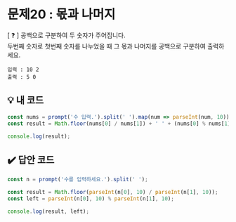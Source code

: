 # 문제20 : 몫과 나머지

[ ❓ ] 공백으로 구분하여 두 숫자가 주어집니다.   
두번째 숫자로 첫번째 숫자를 나누었을 때 그 몫과 나머지를 공백으로 구분하여 출력하세요.
```
입력 : 10 2
출력 : 5 0
```

## 💡 내 코드

```js
const nums = prompt('수 입력.').split(' ').map(num => parseInt(num, 10));
const result = Math.floor(nums[0] / nums[1]) + ' ' + (nums[0] % nums[1]);

console.log(result);
```

## ✔️ 답안 코드
```js
const n = prompt('수를 입력하세요.').split(' ');

const result = Math.floor(parseInt(n[0], 10) / parseInt(n[1], 10));
const left = parseInt(n[0], 10) % parseInt(n[1], 10);

console.log(result, left);
```

